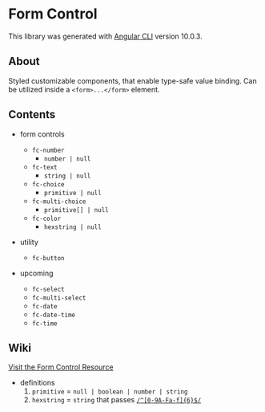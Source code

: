 # Form Control

This library was generated with [Angular CLI](https://github.com/angular/angular-cli) version 10.0.3.

## About

Styled customizable components, that enable type-safe value binding. Can be utilized inside a `<form>...</form>` element.

## Contents

- form controls
  - `fc-number`
    - `number | null`
  - `fc-text`
    - `string | null`
  - `fc-choice`
    - `primitive | null`
  - `fc-multi-choice`
    - `primitive[] | null`
  - `fc-color`
    - `hexstring | null`

- utility
  - `fc-button`

- upcoming
  - `fc-select`
  - `fc-multi-select`
  - `fc-date`
  - `fc-date-time`
  - `fc-time`

## Wiki

[Visit the Form Control Resource](https://github.com/joster-dev/form-control)

- definitions
  1. `primitive` = `null | boolean | number | string`
  1. `hexstring` = `string` that passes [`/^[0-9A-Fa-f]{6}$/`](https://regexper.com/#%2F%5E%5B0-9A-Fa-f%5D%7B6%7D%24%2F)
